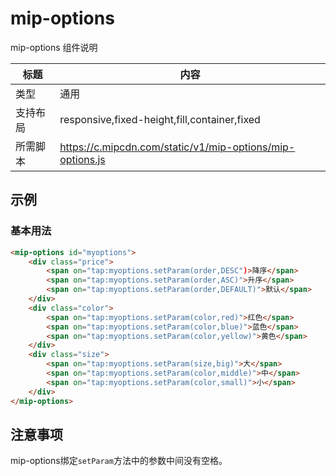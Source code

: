 # mip-options

mip-options 组件说明

标题|内容
----|----
类型|通用
支持布局|responsive,fixed-height,fill,container,fixed
所需脚本|https://c.mipcdn.com/static/v1/mip-options/mip-options.js

## 示例

### 基本用法
```html
<mip-options id="myoptions">
    <div class="price">
        <span on="tap:myoptions.setParam(order,DESC")>降序</span>
        <span on="tap:myoptions.setParam(order,ASC)">升序</span>
        <span on="tap:myoptions.setParam(order,DEFAULT)">默认</span>
    </div>
    <div class="color">
        <span on="tap:myoptions.setParam(color,red)">红色</span>
        <span on="tap:myoptions.setParam(color,blue)">蓝色</span>
        <span on="tap:myoptions.setParam(color,yellow)">黄色</span>
    </div>
    <div class="size">
        <span on="tap:myoptions.setParam(size,big)">大</span>
        <span on="tap:myoptions.setParam(color,middle)">中</span>
        <span on="tap:myoptions.setParam(color,small)">小</span>
    </div>
</mip-options>

```

## 注意事项

mip-options绑定`setParam`方法中的参数中间没有空格。

